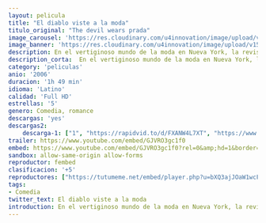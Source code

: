 ```yaml
---
layout: pelicula
title: "El diablo viste a la moda"
titulo_original: "The devil wears prada"
image_carousel: 'https://res.cloudinary.com/u4innovation/image/upload/v1564809726/moda-poster-min_zpcyey.jpg'
image_banner: 'https://res.cloudinary.com/u4innovation/image/upload/v1564809726/el_diablo_viste_a_la_moda-min_zv1y1h.jpg'
description: En el vertiginoso mundo de la moda en Nueva York, la revista Runway es el Santo Grial. Dirigida con puño de hierro y elegante manicura por Miranda Priestly, Runway es un terrible reto para todo aquel que quiera triunfar en ese mundo. Trabajar como ayudante de Miranda podría abrirle cualquier puerta a Andy Sachs, recientemente graduada. Pero ella es una chica que destaca por su desaliño dentro del pequeño ejército de guapísimas periodistas de la revista. Andy comprende muy pronto que que para triunfar en ese negocio va a necesitar algo más que iniciativa y determinación. Y la prueba definitiva está delante de ella, vestida de pies a cabeza de Prada.
description_corta:  En el vertiginoso mundo de la moda en Nueva York, la revista Runway es el Santo Grial. Dirigida con puño de hierro y elegante manicura por Miranda Priestly, Runway es un terrible reto para todo aquel que quiera triunfar en ese mundo. Trabajar como ayudante de Miranda podría abrirle...
category: 'peliculas'
anio: '2006'
duracion: '1h 49 min'
idioma: 'Latino'
calidad: 'Full HD'
estrellas: '5'
genero: Comedia, romance
descargas: 'yes'
descargas2:
    descarga-1: ["1", "https://rapidvid.to/d/FXANW4L7XT", "https://www.google.com/s2/favicons?domain=openload.co","OpenLoad","https://res.cloudinary.com/imbriitneysam/image/upload/v1541473684/mexico.png", "Latino", "Full HD"]
trailer: https://www.youtube.com/embed/GJVRO3gc1f0
embed: https://www.youtube.com/embed/GJVRO3gc1f0?rel=0&amp;hd=1&border=0&wmode=opaque&enablejsapi=1&modestbranding=1&controls=1&showinfo=1
sandbox: allow-same-origin allow-forms
reproductor: fembed
clasificacion: '+5'
reproductores: ["https://tutumeme.net/embed/player.php?u=bXQ3ajJOaW1wcFRGcEs2VW5XRGExTlRPMytmUnc3bHVwcWhoenVIUjI5SHF5TlNwc0taaG1jN2gwZHZSNTlIRHVhV2tZWitkNUtDVDNOL1ZvYW1rYjJaa29xWT0","https://tutumeme.net/embed/player.php?u=bXQ3ajJOaW1wcFRGcEs2VW5XRGExTlRPMytmUnc3bHVwcWhoenVIUjI5SHF5TlNwc0taaG1jN2gwZHZSNTlIRHVhV2tZWitkNUtDVDNOL1ZvYW1rYjJ0cG5xUT0","https://vidlox.me/embed-tckmbfeuvla0.html"]
tags:
- Comedia
twitter_text: El diablo viste a la moda
introduction: En el vertiginoso mundo de la moda en Nueva York, la revista Runway es el Santo Grial. Dirigida con puño de hierro y elegante manicura por Miranda Priestly, Runway es un terrible reto para todo aquel que quiera triunfar en ese mundo. Trabajar como ayudante de Miranda podría abrirle...
---
```












